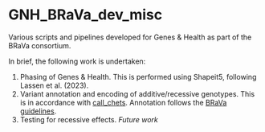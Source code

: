 # GNH_BRaVa_dev_misc
Various scripts and pipelines developed for Genes &amp; Health as part of the BRaVa consortium.

In brief, the following work is undertaken:
1. Phasing of Genes & Health. This is performed using Shapeit5, following Lassen et al. (2023).
2. Variant annotation and encoding of additive/recessive genotypes. This is in accordance with [call_chets](https://github.com/frhl/call_chets). Annotation follows the [BRaVa guidelines](https://docs.google.com/document/d/11Nnb_nUjHnqKCkIB3SQAbR6fl66ICdeA-x_HyGWsBXM/edit).
3. Testing for recessive effects. *Future work*

